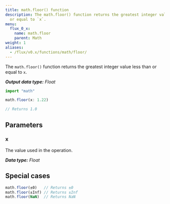 ```yaml
---
title: math.floor() function
description: The math.floor() function returns the greatest integer value less than
  or equal to `x`.
menu:
  flux_0_x:
    name: math.floor
    parent: Math
weight: 1
aliases:
  - /flux/v0.x/functions/math/floor/
---
```


The `math.floor()` function returns the greatest integer value less than or equal to `x`.

_**Output data type:** Float_

```js
import "math"

math.floor(x: 1.22)

// Returns 1.0
```

## Parameters

### x
The value used in the operation.

_**Data type:** Float_

## Special cases
```js
math.floor(±0)   // Returns ±0
math.floor(±Inf) // Returns ±Inf
math.floor(NaN)  // Returns NaN
```
